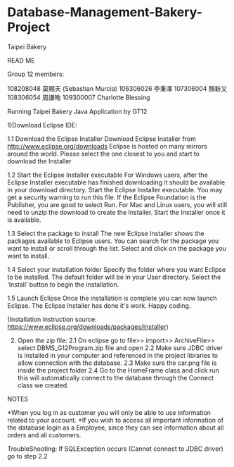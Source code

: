 # Database-Management-Bakery-Project

Taipei Bakery

READ ME


Group 12 members:

108208048 莫賜天 (Sebastian Murcia)
106306026  李秉澤
107306004  顏新又
108306054  周謙皓
109300007  Charlotte Blessing


Running Taipei Bakery Java Application by GT12

1)Download Eclipse IDE:

1.1 Download the Eclipse Installer
Download Eclipse Installer from http://www.eclipse.org/downloads
Eclipse is hosted on many mirrors around the world. Please select the one closest to you and start to download the Installer

1.2 Start the Eclipse Installer executable
For Windows users, after the Eclipse Installer executable has finished downloading it should be available in your download directory. Start the Eclipse Installer executable. You may get a security warning to run this file. If the Eclipse Foundation is the Publisher, you are good to select Run.
For Mac and Linux users, you will still need to unzip the download to create the Installer. Start the Installer once it is available.

1.3 Select the package to install
The new Eclipse Installer shows the packages available to Eclipse users. You can search for the package you want to install or scroll through the list.
Select and click on the package you want to install.

1.4 Select your installation folder
Specify the folder where you want Eclipse to be installed. The default folder will be in your User directory.
Select the ‘Install’ button to begin the installation.

1.5 Launch Eclipse
Once the installation is complete you can now launch Eclipse. The Eclipse Installer has done it's work. Happy coding.

(Installation instruction source: https://www.eclipse.org/downloads/packages/installer)



2) Open the zip file:
2.1 On eclipse go  to file>> import>> ArchiveFile>> select DBMS_G12Program.zip file and open
2.2 Make sure JDBC driver is installed in your computer and referenced in the project libraries to allow connection with the database.
2.3 Make sure the car.png file is inside the project folder 
2.4 Go to the HomeFrame class and click run this will automatically connect to the database through the Connect class we created.






NOTES

*When you log in as customer you will only be able to use information related to your account.
*If you wish to access all important information of the database login as a Employee, since they can see information about all orders and all customers.






TroubleShooting:
If SQLException occurs (Cannot connect to JDBC driver) go to step 2.2
